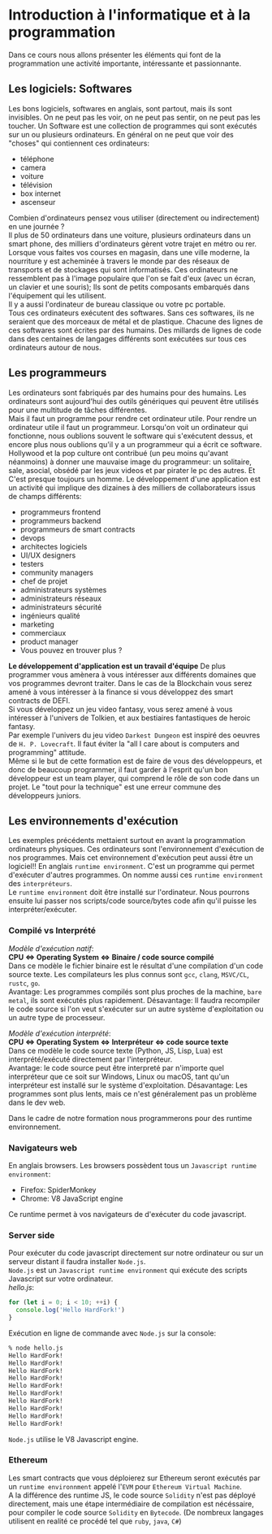 # **Introduction à l'informatique et à la programmation**

Dans ce cours nous allons présenter les éléments qui font de la programmation une activité importante, intéressante et passionnante.

## Les logiciels: Softwares

Les bons logiciels, softwares en anglais, sont partout, mais ils sont invisibles.
On ne peut pas les voir, on ne peut pas sentir, on ne peut pas les toucher.
Un Software est une collection de programmes qui sont exécutés sur un ou plusieurs ordinateurs.
En général on ne peut que voir des "choses" qui contiennent ces ordinateurs:

- téléphone
- camera
- voiture
- télévision
- box internet
- ascenseur

Combien d'ordinateurs pensez vous utiliser (directement ou indirectement) en une journée ?  
Il plus de 50 ordinateurs dans une voiture, plusieurs ordinateurs dans un smart phone, des milliers d'ordinateurs gèrent votre trajet en métro ou rer.  
Lorsque vous faites vos courses en magasin, dans une ville moderne, la nourriture y est acheminée à travers le monde par des réseaux de transports et de stockages qui sont informatisés.
Ces ordinateurs ne ressemblent pas à l'image populaire que l'on se fait d'eux (avec un écran, un clavier et une souris); Ils sont de petits composants embarqués dans l'équipement qui les utilisent.  
Il y a aussi l'ordinateur de bureau classique ou votre pc portable.  
Tous ces ordinateurs exécutent des softwares. Sans ces softwares, ils ne seraient que des morceaux de métal et de plastique.
Chacune des lignes de ces softwares sont écrites par des humains.
Des millards de lignes de code dans des centaines de langages différents sont exécutées sur tous ces ordinateurs autour de nous.

## Les programmeurs

Les ordinateurs sont fabriqués par des humains pour des humains.
Les ordinateurs sont aujourd'hui des outils génériques qui peuvent être utilisés pour une multitude de tâches différentes.  
Mais il faut un programme pour rendre cet ordinateur utile.
Pour rendre un ordinateur utile il faut un programmeur.
Lorsqu'on voit un ordinateur qui fonctionne, nous oublions souvent le software qui s'exécutent dessus, et encore plus nous oublions qu'il y a un programmeur qui a écrit ce software.
Hollywood et la pop culture ont contribué (un peu moins qu'avant néanmoins) à donner une mauvaise image du programmeur: un solitaire, sale, asocial, obsédé par les jeux videos et par pirater le pc des autres. Et C'est presque toujours un homme.
Le développement d'une application est un activité qui implique des dizaines à des milliers de collaborateurs issus de champs différents:

- programmeurs frontend
- programmeurs backend
- programmeurs de smart contracts
- devops
- architectes logiciels
- UI/UX designers
- testers
- community managers
- chef de projet
- administrateurs systèmes
- administrateurs réseaux
- administrateurs sécurité
- ingénieurs qualité
- marketing
- commerciaux
- product manager
- Vous pouvez en trouver plus ?

**Le développement d'application est un travail d'équipe**
De plus programmer vous amènera à vous intéresser aux différents domaines que vos programmes devront traiter.
Dans le cas de la Blockchain vous serez amené à vous intéresser à la finance si vous développez des smart contracts de DEFI.  
Si vous développez un jeu video fantasy, vous serez amené à vous intéresser à l'univers de Tolkien, et aux bestiaires fantastiques de heroic fantasy.  
Par exemple l'univers du jeu video `Darkest Dungeon` est inspiré des oeuvres de `H. P. Lovecraft`.
Il faut éviter la "all I care about is computers and programming" attitude.  
Même si le but de cette formation est de faire de vous des développeurs, et donc de beaucoup programmer, il faut garder à l'esprit qu'un bon développeur est un team player, qui comprend le rôle de son code dans un projet.
Le "tout pour la technique" est une erreur commune des développeurs juniors.

## Les environnements d'exécution

Les exemples précédents mettaient surtout en avant la programmation ordinateurs physiques.
Ces ordinateurs sont l'environnement d'exécution de nos programmes.
Mais cet environnement d'exécution peut aussi être un logiciel!!
En anglais `runtime environment`. C'est un programme qui permet d'exécuter d'autres programmes.
On nomme aussi ces `runtime environment` des `interpréteurs`.  
Le `runtime environment` doit être installé sur l'ordinateur. Nous pourrons ensuite lui passer nos scripts/code source/bytes code afin qu'il puisse les interpréter/exécuter.

### Compilé vs Interprété

_Modèle d'exécution natif_:  
**CPU <=> Operating System <=> Binaire / code source compilé**  
Dans ce modèle le fichier binaire est le résultat d'une compilation d'un code source texte.
Les compilateurs les plus connus sont `gcc`, `clang`, `MSVC/CL`, `rustc`, `go`.  
Avantage: Les programmes compilés sont plus proches de la machine, `bare metal`, ils sont exécutés plus rapidement.
Désavantage: Il faudra recompiler le code source si l'on veut s'exécuter sur un autre système d'exploitation ou un autre type de processeur.

_Modèle d'exécution interprété_:  
**CPU <=> Operating System <=> Interpréteur <=> code source texte**  
Dans ce modèle le code source texte (Python, JS, Lisp, Lua) est interprété/exécuté directement par l'interpréteur.  
Avantage: le code source peut être interpreté par n'importe quel interpréteur que ce soit sur Windows, Linux ou macOS, tant qu'un interpréteur est installé sur le système d'exploitation.
Désavantage: Les programmes sont plus lents, mais ce n'est généralement pas un problème dans le dev web.

Dans le cadre de notre formation nous programmerons pour des runtime environnement.

### Navigateurs web

En anglais browsers.
Les browsers possèdent tous un `Javascript runtime environment`:

- Firefox: SpiderMonkey
- Chrome: V8 JavaScript engine

Ce runtime permet à vos navigateurs de d'exécuter du code javascript.

### Server side

Pour exécuter du code javascript directement sur notre ordinateur ou sur un serveur distant il faudra installer `Node.js`.  
`Node.js` est un `Javascript runtime environment` qui exécute des scripts Javascript sur votre ordinateur.  
_hello.js_:

```js
for (let i = 0; i < 10; ++i) {
  console.log('Hello HardFork!')
}
```

Exécution en ligne de commande avec `Node.js` sur la console:

```zsh
% node hello.js
Hello HardFork!
Hello HardFork!
Hello HardFork!
Hello HardFork!
Hello HardFork!
Hello HardFork!
Hello HardFork!
Hello HardFork!
Hello HardFork!
Hello HardFork!
```

`Node.js` utilise le V8 Javascript engine.

### Ethereum

Les smart contracts que vous déploierez sur Ethereum seront exécutés par un `runtime environnment` appelé l'`EVM` pour `Ethereum Virtual Machine`.  
A la différence des runtime JS, le code source `Solidity` n'est pas déployé directement, mais une étape intermédiaire de compilation est nécéssaire, pour compiler le code source `Solidity` en `Bytecode`.
(De nombreux langages utilisent en realité ce procédé tel que `ruby`, `java`, `C#`)
